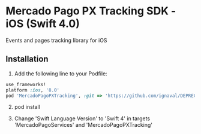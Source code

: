 # Mercado Pago PX Tracking SDK - iOS (Swift 4.0)
Events and pages tracking library for iOS

## Installation
1. Add the following line to your Podfile:

```ruby
use_frameworks!
platform :ios, '8.0'
pod 'MercadoPagoPXTracking', :git => 'https://github.com/ignaval/DEPRECATED-px-ios_tracking.git', :branch => '2.0.1.1-Fixed'
```

2. pod install

3. Change 'Swift Language Version' to 'Swift 4' in targets 'MercadoPagoServices' and 'MercadoPagoPXTracking'
